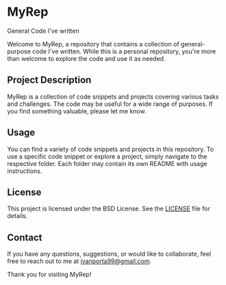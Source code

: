 # MyRep
General Code I've written

Welcome to MyRep, a repository that contains a collection of general-purpose code I've written. While this is a personal repository, you're more than welcome to explore the code and use it as needed.

## Project Description
MyRep is a collection of code snippets and projects covering various tasks and challenges. The code may be useful for a wide range of purposes. If you find something valuable, please let me know.

## Usage
You can find a variety of code snippets and projects in this repository. To use a specific code snippet or explore a project, simply navigate to the respective folder. Each folder may contain its own README with usage instructions.

## License
This project is licensed under the BSD License. See the [LICENSE](LICENSE) file for details.

## Contact
If you have any questions, suggestions, or would like to collaborate, feel free to reach out to me at [ivanporta99@gmail.com](mailto:ivanporta99@gmail.com).

Thank you for visiting MyRep!
